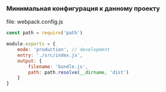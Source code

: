 ### Минимальная конфигурация к данному проекту

file: webpack.config.js
```js
const path = require('path')

module.exports = {
    mode: 'production', // development
    entry: './src/index.js',
    output: {
        filename: 'bundle.js',
        path: path.resolve(__dirname, 'dist')
    }
}
```